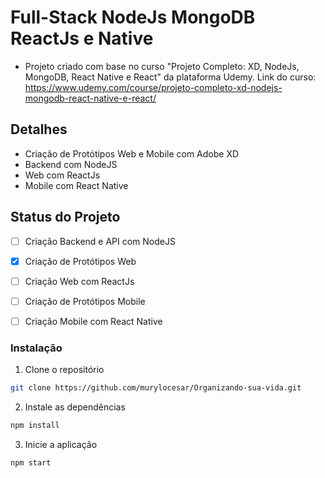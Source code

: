 
# Full-Stack NodeJs MongoDB ReactJs e Native
* Projeto criado com base no curso "Projeto Completo: XD, NodeJs, MongoDB, React Native e React" da plataforma Udemy.
Link do curso:
https://www.udemy.com/course/projeto-completo-xd-nodejs-mongodb-react-native-e-react/


## Detalhes

* Criação de Protótipos Web e Mobile com Adobe XD
* Backend com NodeJS
* Web com ReactJs
* Mobile com React Native


## Status do Projeto

- [ ] Criação Backend e API com NodeJS
- [x] Criação de Protótipos Web
- [ ] Criação Web com ReactJs
- [ ] Criação de Protótipos Mobile 
- [ ] Criação Mobile com React Native


### Instalação
1. Clone o repositório
```bash
git clone https://github.com/murylocesar/Organizando-sua-vida.git
```

2. Instale as dependências
```bash
npm install
```

3. Inicie a aplicação
```bash
npm start
```
